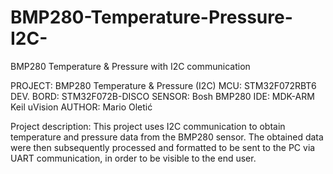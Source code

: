 # BMP280-Temperature-Pressure-I2C-
BMP280 Temperature &amp; Pressure with I2C communication

PROJECT: BMP280 Temperature & Pressure (I2C)
MCU: STM32F072RBT6
DEV. BORD: STM32F072B-DISCO
SENSOR: Bosh BMP280
IDE: MDK-ARM Keil uVision
AUTHOR: Mario Oletić

Project description:
This project uses I2C communication to obtain temperature and pressure data from the BMP280 sensor. The obtained data were then subsequently processed and formatted to be sent to the PC via UART communication, in order to be visible to the end user.
